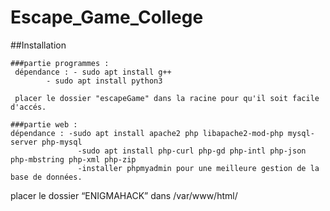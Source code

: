 # Escape_Game_College

##Installation

    ###partie programmes :
   	 dépendance : - sudo apt install g++
   		  	- sudo apt install python3
   		 
   	 placer le dossier "escapeGame" dans la racine pour qu'il soit facile d'accés.
    
    ###partie web : 
	dépendance : -sudo apt install apache2 php libapache2-mod-php mysql-server php-mysql
		           -sudo apt install php-curl php-gd php-intl php-json php-mbstring php-xml php-zip
		           -installer phpmyadmin pour une meilleure gestion de la base de données.
             
  placer le dossier “ENIGMAHACK” dans /var/www/html/ 
